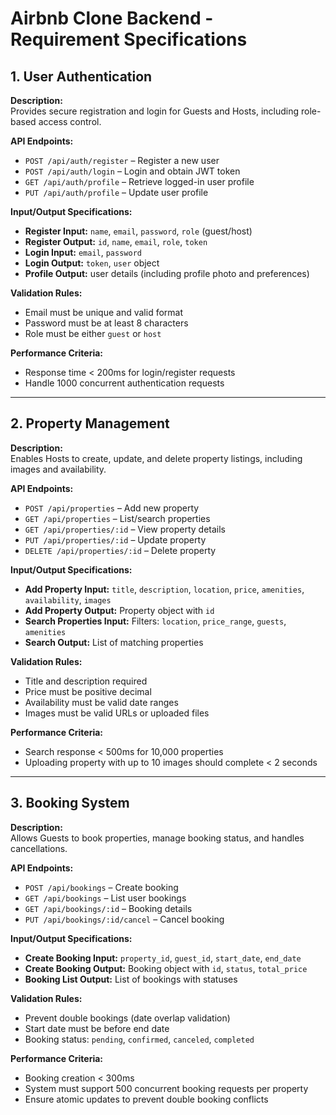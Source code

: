 # Airbnb Clone Backend - Requirement Specifications

## 1. User Authentication

**Description:**  
Provides secure registration and login for Guests and Hosts, including role-based access control.

**API Endpoints:**  
- `POST /api/auth/register` – Register a new user  
- `POST /api/auth/login` – Login and obtain JWT token  
- `GET /api/auth/profile` – Retrieve logged-in user profile  
- `PUT /api/auth/profile` – Update user profile  

**Input/Output Specifications:**  
- **Register Input:** `name`, `email`, `password`, `role` (guest/host)  
- **Register Output:** `id`, `name`, `email`, `role`, `token`  
- **Login Input:** `email`, `password`  
- **Login Output:** `token`, `user` object  
- **Profile Output:** user details (including profile photo and preferences)

**Validation Rules:**  
- Email must be unique and valid format  
- Password must be at least 8 characters  
- Role must be either `guest` or `host`

**Performance Criteria:**  
- Response time < 200ms for login/register requests  
- Handle 1000 concurrent authentication requests

---

## 2. Property Management

**Description:**  
Enables Hosts to create, update, and delete property listings, including images and availability.

**API Endpoints:**  
- `POST /api/properties` – Add new property  
- `GET /api/properties` – List/search properties  
- `GET /api/properties/:id` – View property details  
- `PUT /api/properties/:id` – Update property  
- `DELETE /api/properties/:id` – Delete property  

**Input/Output Specifications:**  
- **Add Property Input:** `title`, `description`, `location`, `price`, `amenities`, `availability`, `images`  
- **Add Property Output:** Property object with `id`  
- **Search Properties Input:** Filters: `location`, `price_range`, `guests`, `amenities`  
- **Search Output:** List of matching properties  

**Validation Rules:**  
- Title and description required  
- Price must be positive decimal  
- Availability must be valid date ranges  
- Images must be valid URLs or uploaded files

**Performance Criteria:**  
- Search response < 500ms for 10,000 properties  
- Uploading property with up to 10 images should complete < 2 seconds

---

## 3. Booking System

**Description:**  
Allows Guests to book properties, manage booking status, and handles cancellations.

**API Endpoints:**  
- `POST /api/bookings` – Create booking  
- `GET /api/bookings` – List user bookings  
- `GET /api/bookings/:id` – Booking details  
- `PUT /api/bookings/:id/cancel` – Cancel booking  

**Input/Output Specifications:**  
- **Create Booking Input:** `property_id`, `guest_id`, `start_date`, `end_date`  
- **Create Booking Output:** Booking object with `id`, `status`, `total_price`  
- **Booking List Output:** List of bookings with statuses  

**Validation Rules:**  
- Prevent double bookings (date overlap validation)  
- Start date must be before end date  
- Booking status: `pending`, `confirmed`, `canceled`, `completed`  

**Performance Criteria:**  
- Booking creation < 300ms  
- System must support 500 concurrent booking requests per property  
- Ensure atomic updates to prevent double booking conflicts
